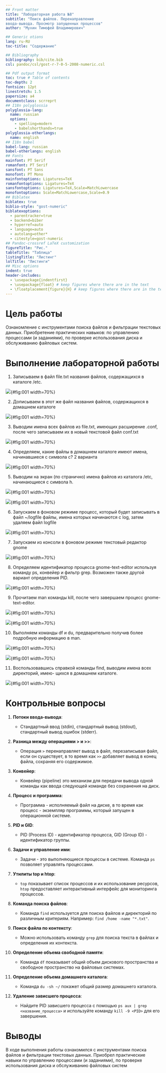 ```yaml
---
## Front matter
title: "Лабораторная работа №8"
subtitle: "Поиск файлов. Перенаправление
ввода-вывода. Просмотр запущенных процессов"
author: "Мухин Тимофей Владимирович"

## Generic otions
lang: ru-RU
toc-title: "Содержание"

## Bibliography
bibliography: bib/cite.bib
csl: pandoc/csl/gost-r-7-0-5-2008-numeric.csl

## Pdf output format
toc: true # Table of contents
toc-depth: 2
fontsize: 12pt
linestretch: 1.5
papersize: a4
documentclass: scrreprt
## I18n polyglossia
polyglossia-lang:
  name: russian
  options:
	- spelling=modern
	- babelshorthands=true
polyglossia-otherlangs:
  name: english
## I18n babel
babel-lang: russian
babel-otherlangs: english
## Fonts
mainfont: PT Serif
romanfont: PT Serif
sansfont: PT Sans
monofont: PT Mono
mainfontoptions: Ligatures=TeX
romanfontoptions: Ligatures=TeX
sansfontoptions: Ligatures=TeX,Scale=MatchLowercase
monofontoptions: Scale=MatchLowercase,Scale=0.9
## Biblatex
biblatex: true
biblio-style: "gost-numeric"
biblatexoptions:
  - parentracker=true
  - backend=biber
  - hyperref=auto
  - language=auto
  - autolang=other*
  - citestyle=gost-numeric
## Pandoc-crossref LaTeX customization
figureTitle: "Рис."
tableTitle: "Таблица"
listingTitle: "Листинг"
lolTitle: "Листинги"
## Misc options
indent: true
header-includes:
  - \usepackage{indentfirst}
  - \usepackage{float} # keep figures where there are in the text
  - \floatplacement{figure}{H} # keep figures where there are in the text
---
```


# Цель работы

Ознакомление с инструментами поиска файлов и фильтрации текстовых данных.
Приобретение практических навыков: по управлению процессами (и заданиями), по
проверке использования диска и обслуживанию файловых систем.

# Выполнение лабораторной работы

1. Записываем в файл file.txt названия файлов, содержащихся в каталоге /etc.

![](image/1.png){#fig:001 width=70%}


2. Дописываем в этот же файл названия файлов, содержащихся в домашнем каталоге

![](image/2.png){#fig:001 width=70%}


3. Выводим имена всех файлов из file.txt, имеющих расширение .conf, после чего
записываем их в новый текстовой файл conf.txt

![](image/3.png){#fig:001 width=70%}


4. Определяем, какие файлы в домашнем каталоге имеют имена, начинавшиеся
с символа c? 2 варианта 

![](image/4.png){#fig:001 width=70%}


5. Выводим на экран (по странично) имена файлов из каталога /etc, начинающиеся
с символа h.

![](image/5.png){#fig:001 width=70%}

![](image/6.png){#fig:001 width=70%}


6. Запускаем в фоновом режиме процесс, который будет записывать в файл ~/logfile
файлы, имена которых начинаются с log, затем удаляем файл logfile

![](image/7.png){#fig:001 width=70%}


7. Запускаем из консоли в фоновом режиме текстовый редактор gnome

![](image/8.png){#fig:001 width=70%}


8. Определяем идентификатор процесса gnome-text-editor используя команду ps, конвейер и фильтр
grep. Возможен также другой вариант определения PID.

![](image/9.png){#fig:001 width=70%}


9. Прочитаем man команды kill, после чего завершаем процесс gnome-text-editor.

![](image/10.png){#fig:001 width=70%}

![](image/11.png){#fig:001 width=70%}


10. Выполняем команды df и du, предварительно получив более подробную информацию в man.

![](image/12.png){#fig:001 width=70%}

![](image/13.png){#fig:001 width=70%}


11. Воспользовавшись справкой команды find, выводим имена всех директорий, имею-
щихся в домашнем каталоге.

![](image/14.png){#fig:001 width=70%}


# Контрольные вопросы

1. **Потоки ввода-вывода**:
   - Стандартный ввод (stdin), стандартный вывод (stdout), стандартный вывод ошибок (stderr).

2. **Разница между операциями > и >>**:
   - Операция `>` перенаправляет вывод в файл, перезаписывая файл, если он существует, в то время как `>>` добавляет вывод в конец файла, сохраняя его содержимое.

3. **Конвейер**:
   - Конвейер (pipeline) это механизм для передачи вывода одной команды как ввода следующей команде без сохранения на диск.

4. **Процесс и программа**:
   - Программа - исполняемый файл на диске, в то время как процесс - экземпляр программы, который запущен в операционной системе.

5. **PID и GID**:
   - PID (Process ID) - идентификатор процесса, GID (Group ID) - идентификатор группы.

6. **Задачи и управление ими**:
   - Задачи - это выполняющиеся процессы в системе. Команда `ps` позволяет управлять процессами.

7. **Утилиты top и htop**:
   - `top` показывает список процессов и их использование ресурсов, `htop` предоставляет интерактивный интерфейс для мониторинга процессов.

8. **Команда поиска файлов**:
   - Команда `find` используется для поиска файлов и директорий по различным критериям.
     Например: `find /home -name "*.txt"`.

9. **Поиск файла по контексту**:
   - Можно использовать команду `grep` для поиска текста в файлах и определения их контекста.

10. **Определение объема свободной памяти**:
    - Команда `df` показывает общий объем дискового пространства и свободное пространство на файловых системах.

11. **Определение объема домашнего каталога**:
    - Команда `du -sh ~/` покажет общий размер домашнего каталога.

12. **Удаление зависшего процесса**:
    - Найдите PID зависшего процесса с помощью `ps aux | grep <название_процесса>` и используйте команду `kill -9 <PID>` для его завершения.


# Выводы

В ходе выполнения работы ознакомился с инструментами поиска файлов и фильтрации текстовых данных.
Приобрел практические навыки по управлению процессами (и заданиями), по
проверке использования диска и обслуживанию файловых систем


